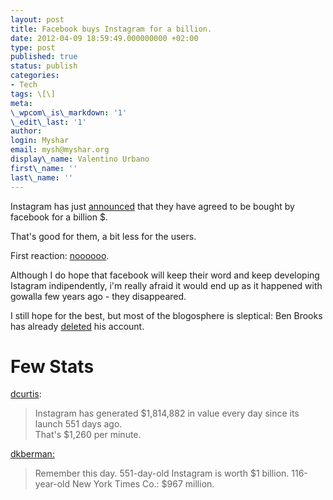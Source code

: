 ```yaml
---
layout: post
title: Facebook buys Instagram for a billion.
date: 2012-04-09 18:59:49.000000000 +02:00
type: post
published: true
status: publish
categories:
- Tech
tags: \[\]
meta:
\_wpcom\_is\_markdown: '1'
\_edit\_last: '1'
author:
login: Myshar
email: mysh@myshar.org
display\_name: Valentino Urbano
first\_name: ''
last\_name: ''
---
```


Instagram has just [announced][0] that they have agreed to be bought by facebook for a billion $.

That's good for them, a bit less for the users.

First reaction: [noooooo][1].

Although I do hope that facebook will keep their word and keep developing Istagram indipendently, i'm really afraid it would end up as it happened with gowalla few years ago - they disappeared.

I still hope for the best, but most of the blogosphere is sleptical: Ben Brooks has already [deleted][2] his account.

# Few Stats

[dcurtis][3]:

> Instagram has generated $1,814,882 in value every day since its launch 551 days ago.  
> That's $1,260 per minute.

[dkberman:][4]

> Remember this day. 551-day-old Instagram is worth $1 billion. 116-year-old New York Times Co.: $967 million.



[0]: http://bit.ly/Hslpv2
[1]: http://nooooooooooooooo.com/
[2]: https://twitter.com/BenjaminBrooks/statuses/189405861884592128
[3]: https://twitter.com/dcurtis/statuses/189403177739759618
[4]: https://twitter.com/dkberman/statuses/189411521342881792
